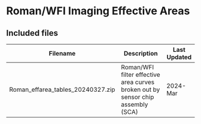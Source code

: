 # Roman/WFI Imaging Effective Areas

## Included files


| Filename                          | Description                                                                     | Last Updated |
|-----------------------------------|---------------------------------------------------------------------------------|--------------|
| Roman_effarea_tables_20240327.zip | Roman/WFI filter effective area curves broken out by sensor chip assembly (SCA) | 2024-Mar |